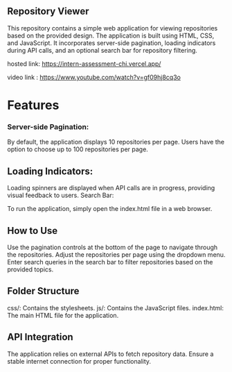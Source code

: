 ## Repository Viewer

This repository contains a simple web application for viewing repositories based on the provided design. The application is built using HTML, CSS, and JavaScript. It incorporates server-side pagination, loading indicators during API calls, and an optional search bar for repository filtering.

hosted link:  https://intern-assessment-chi.vercel.app/

video link :  https://www.youtube.com/watch?v=gf09hj8cq3o


# Features

### Server-side Pagination:

By default, the application displays 10 repositories per page.
Users have the option to choose up to 100 repositories per page.

## Loading Indicators:

Loading spinners are displayed when API calls are in progress, providing visual feedback to users.
Search Bar:


To run the application, simply open the index.html file in a web browser.

## How to Use
Use the pagination controls at the bottom of the page to navigate through the repositories.
Adjust the repositories per page using the dropdown menu.
Enter search queries in the search bar to filter repositories based on the provided topics.

## Folder Structure
css/: Contains the stylesheets.
js/: Contains the JavaScript files.
index.html: The main HTML file for the application.
## API Integration
The application relies on external APIs to fetch repository data. Ensure a stable internet connection for proper functionality.
